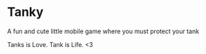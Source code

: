 # Tanky
A fun and cute little mobile game where you must protect your tank

Tanks is Love. Tank is Life. <3
